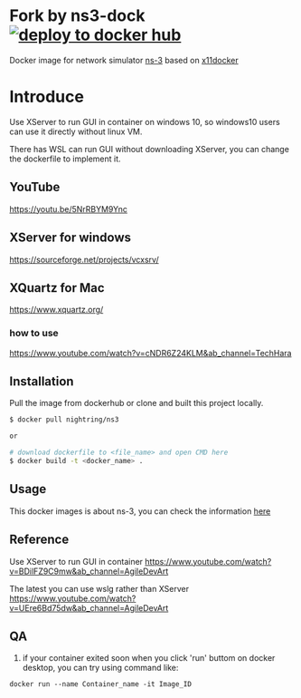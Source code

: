 # Fork by ns3-dock [![deploy to docker hub](https://github.com/firejox/ns3-dock/actions/workflows/deploy.yaml/badge.svg)](https://github.com/firejox/ns3-dock/actions/workflows/deploy.yaml)

Docker image for network simulator [ns-3](https://www.nsnam.org) based on [x11docker](https://github.com/mviereck/x11docker)

# Introduce

Use XServer to run GUI in container on windows 10, so windows10 users can use it directly without linux VM.

There has WSL can run GUI without downloading XServer, you can change the dockerfile to implement it.

## YouTube

https://youtu.be/5NrRBYM9Ync

## XServer for windows

https://sourceforge.net/projects/vcxsrv/

## XQuartz for Mac

https://www.xquartz.org/

### how to use
https://www.youtube.com/watch?v=cNDR6Z24KLM&ab_channel=TechHara

## Installation

Pull the image from dockerhub or clone and built this project locally.

```sh
$ docker pull nightring/ns3

or

# download dockerfile to <file_name> and open CMD here
$ docker build -t <docker_name> .
```

## Usage

This docker images is about ns-3, you can check the information [here](https://www.nsnam.org/wiki/Main_Page)

## Reference

Use XServer to run GUI in container
https://www.youtube.com/watch?v=BDilFZ9C9mw&ab_channel=AgileDevArt

The latest you can use wslg rather than XServer
https://www.youtube.com/watch?v=UEre6Bd75dw&ab_channel=AgileDevArt

## QA

1. if your container exited soon when you click 'run' buttom on docker desktop, you can try using command like: 
```
docker run --name Container_name -it Image_ID
```
